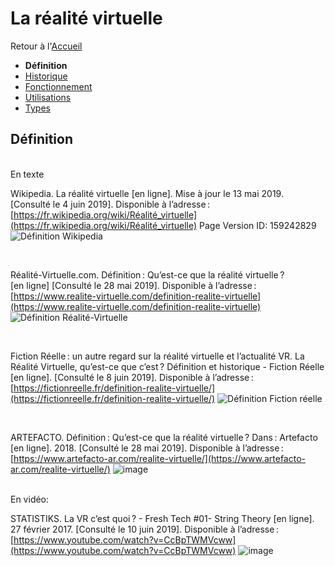 # La réalité virtuelle

Retour à l'[Accueil](Accueil.md)
- **Définition**
- [Historique](Historique.md)
- [Fonctionnement](Fonctionnement.md)
- [Utilisations](Utilisations.md)
- [Types](Types.md)

## Définition
<br/>
En texte
<br/>

Wikipedia. La réalité virtuelle [en ligne]. Mise à jour le 13 mai 2019. [Consulté le 4 juin 2019]. Disponible à l’adresse :[https://fr.wikipedia.org/wiki/Réalité_virtuelle](https://fr.wikipedia.org/wiki/Réalité_virtuelle) Page Version ID: 159242829 
![Définition Wikipedia](https://user-images.githubusercontent.com/50197262/59037365-62b19d00-8871-11e9-82e1-843c0156a11a.PNG)

<br/>

Réalité-Virtuelle.com. Définition : Qu’est-ce que la réalité virtuelle ? [en ligne] [Consulté le 28 mai 2019]. Disponible à l’adresse : [https://www.realite-virtuelle.com/definition-realite-virtuelle](https://www.realite-virtuelle.com/definition-realite-virtuelle)
![Définition Réalité-Virtuelle](https://user-images.githubusercontent.com/50197262/59144924-1a16f280-89dd-11e9-8325-1345ed527b03.PNG)

<br/>

Fiction Réelle : un autre regard sur la réalité virtuelle et l’actualité VR. La Réalité Virtuelle, qu’est-ce que c’est ? Définition et historique - Fiction Réelle [en ligne]. [Consulté le 8 juin 2019]. Disponible à l’adresse : [https://fictionreelle.fr/definition-realite-virtuelle/](https://fictionreelle.fr/definition-realite-virtuelle/)
![Définition Fiction réelle](https://user-images.githubusercontent.com/50197262/59145226-0bcad580-89e1-11e9-8089-41b156547afc.png)

<br/>

ARTEFACTO. Définition : Qu’est-ce que la réalité virtuelle ? Dans : Artefacto [en ligne]. 2018. [Consulté le 28 mai 2019]. Disponible à l’adresse : [https://www.artefacto-ar.com/realite-virtuelle/](https://www.artefacto-ar.com/realite-virtuelle/) 
![image](https://user-images.githubusercontent.com/50197262/59194457-57b87e80-8b89-11e9-885f-d15f9fef6b89.png)


<br/>
En vidéo:
<br/>

STATISTIKS. La VR c’est quoi ? - Fresh Tech #01- String Theory [en ligne]. 27 février 2017. [Consulté le 10 juin 2019]. Disponible à l’adresse : [https://www.youtube.com/watch?v=CcBpTWMVcww](https://www.youtube.com/watch?v=CcBpTWMVcww)
![image](https://user-images.githubusercontent.com/50197262/59196688-9f420900-8b8f-11e9-9c27-7f8c77492093.png)
